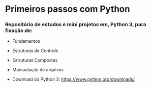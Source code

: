 # Primeiros passos com Python

### Repositório de estudos e mini projetos em, Python 3, para fixação de:

* Fundamentos

* Estruturas de Controle

* Estruturas Compostas

* Manipulação de arquivos

* Download do Python 3: https://www.python.org/downloads/
